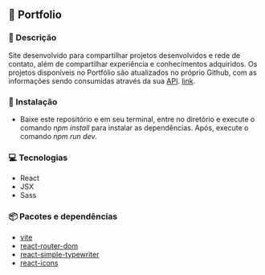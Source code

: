 ## 🚀 **Portfolio**

### 💬 Descrição

Site desenvolvido para compartilhar projetos desenvolvidos e rede de contato, além de compartilhar experiência e conhecimentos adquiridos. Os projetos disponíveis no Portfólio são atualizados no próprio Github, com as informações sendo consumidas através da sua [API](https://docs.github.com/pt/rest/users).
[link](https://portfolio-bay-seven-79.vercel.app/).

### 💾 Instalação

* Baixe este repositório e em seu terminal, entre no diretório e execute o comando *npm install* para instalar as dependências. Após, execute o comando *npm run dev*.

### 💻 Tecnologias

* React
* JSX
* Sass

### 📦 Pacotes e dependências

* [vite](https://vitejs.dev/)
* [react-router-dom](https://v5.reactrouter.com/web/guides/quick-start)
* [react-simple-typewriter](https://www.npmjs.com/package/react-simple-typewriter)
* [react-icons](https://react-icons.github.io/react-icons/)


